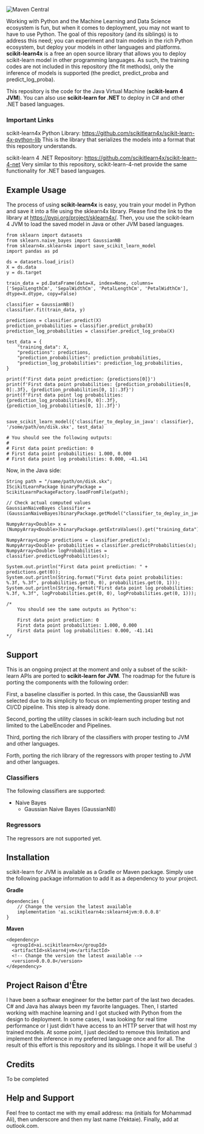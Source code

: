 ![Maven Central](https://img.shields.io/maven-central/v/ai.scikitlearn4x/sklearn4jvm)

Working with Python and the Machine Learning and Data Science ecosystem is fun, but
when it comes to deployment, you may not want to have to use Python. The goal of this
repository (and its siblings) is to address this need; you can experiment and train models in the rich
Python ecosystem, but deploy your models in other languages and platforms.
**scikit-learn4x** is a free an open source library that allows you to deploy
scikit-learn model in other programming languages. As such, the training codes are not
included in this repository (the fit methods), only the inference of models is
supported (the predict, predict_proba and predict_log_proba).

This repository is the code for the Java Virtual Machine (**scikit-learn 4 JVM**).
You can also use **scikit-learn for .NET** to deploy in C# and other .NET based
languages.

### Important Links

scikit-learn4x Python Library: https://github.com/scikitlearn4x/scikit-learn-4x-python-lib
This is the library that serializes the models into a format that this repository understands.

scikit-learn 4 .NET Repository: https://github.com/scikitlearn4x/scikit-learn-4-net
Very similar to this repository, scikit-learn-4-net provide the same functionality for .NET
based languages.

## Example Usage

The process of using **scikit-learn4x** is easy, you train your model in Python and
save it into a file using the sklearn4x library. Please find the link to the library
at https://pypi.org/project/sklearn4x/. Then, you use the scikit-learn 4 JVM to load
the saved model in Java or other JVM based languages.

```
from sklearn import datasets
from sklearn.naive_bayes import GaussianNB
from sklearn4x.sklearn4x import save_scikit_learn_model
import pandas as pd

ds = datasets.load_iris()
X = ds.data
y = ds.target

train_data = pd.DataFrame(data=X, index=None, columns=['SepalLengthCm', 'SepalWidthCm', 'PetalLengthCm', 'PetalWidthCm'], dtype=X.dtype, copy=False)

classifier = GaussianNB()
classifier.fit(train_data, y)

predictions = classifier.predict(X)
prediction_probabilities = classifier.predict_proba(X)
prediction_log_probabilities = classifier.predict_log_proba(X)

test_data = {
    "training_data": X,
    "predictions": predictions,
    "prediction_probabilities": prediction_probabilities,
    "prediction_log_probabilities": prediction_log_probabilities,
}

print(f'First data point prediction: {predictions[0]}')
print(f'First data point probabilities: {prediction_probabilities[0, 0]:.3f}, {prediction_probabilities[0, 1]:.3f}')
print(f'First data point log probabilities: {prediction_log_probabilities[0, 0]:.3f}, {prediction_log_probabilities[0, 1]:.3f}')


save_scikit_learn_model({'classifier_to_deploy_in_java': classifier}, '/some/path/on/disk.skx', test_data)

# You should see the following outputs:
#
# First data point prediction: 0
# First data point probabilities: 1.000, 0.000
# First data point log probabilities: 0.000, -41.141
```

Now, in the Java side:

```
String path = "/same/path/on/disk.skx";
IScikitLearnPackage binaryPackage = ScikitLearnPackageFactory.loadFromFile(path);

// Check actual computed values
GaussianNaiveBayes classifier = (GaussianNaiveBayes)binaryPackage.getModel("classifier_to_deploy_in_java");

NumpyArray<Double> x = (NumpyArray<Double>)binaryPackage.getExtraValues().get("training_data");

NumpyArray<Long> predictions = classifier.predict(x);
NumpyArray<Double> probabilities = classifier.predictProbabilities(x);
NumpyArray<Double> logProbabilities = classifier.predictLogProbabilities(x);

System.out.println("First data point prediction: " + predictions.get(0));
System.out.println(String.format("First data point probabilities: %.3f, %.3f", probabilities.get(0, 0), probabilities.get(0, 1)));
System.out.println(String.format("First data point log probabilities: %.3f, %.3f", logProbabilities.get(0, 0), logProbabilities.get(0, 1)));

/*
    You should see the same outputs as Python's:

    First data point prediction: 0
    First data point probabilities: 1.000, 0.000
    First data point log probabilities: 0.000, -41.141
*/
```

## Support

This is an ongoing project at the moment and only a subset of the scikit-learn APIs
are ported to **scikit-learn for JVM**. The roadmap for the future is porting the
components with the following order:

First, a baseline classifier is ported. In this case, the GaussianNB was selected due
to its simplicity to focus on implementing proper testing and CI/CD pipeline. This step
is already done.

Second, porting the utility classes in scikit-learn such including but not limited to
the LabelEncoder and Pipelines.

Third, porting the rich library of the classifiers with proper testing to JVM and
other languages.

Forth, porting the rich library of the regressors with proper testing to JVM and
other languages.

### Classifiers

The following classifiers are supported:

* Naive Bayes
    - Gaussian Naive Bayes (GaussianNB)

### Regressors

The regressors are not supported yet.

## Installation

scikit-learn for JVM is available as a Gradle or Maven package. Simply use the following
package information to add it as a dependency to your project.

**Gradle**
```
dependencies {
    // Change the version the latest available
    implementation 'ai.scikitlearn4x:sklearn4jvm:0.0.0.8'
}
```

**Maven**
```
<dependency>
  <groupId>ai.scikitlearn4x</groupId>
  <artifactId>sklearn4jvm</artifactId>
  <!-- Change the version the latest available -->
  <version>0.0.0.8</version>
</dependency>
```

## Project Raison d'Être

I have been a softwar enegineer for the better part of the last two decades. C# and 
Java has always been my favorite languages. Then, I started working with machine 
learning and I got stucked with Python from the design to deployment. In some cases,
I was looking for real time performance or I just didn't have access to an HTTP server
that will host my trained models. At some point, I just decided to remove this limitation 
and implement the inference in my preferred language once and for all. The result of this
effort is this repository and its siblings. I hope it will be useful :) 

## Credits

To be completed

## Help and Support

Feel free to contact me with my email address:
ma (initials for Mohammad Ali), then underscore and then my last name (Yektaie). Finally,
add at outlook.com.

